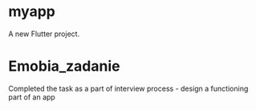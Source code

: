 
# myapp

A new Flutter project.

# Emobia_zadanie
Completed the task as a part of interview process - design a functioning part of an app
